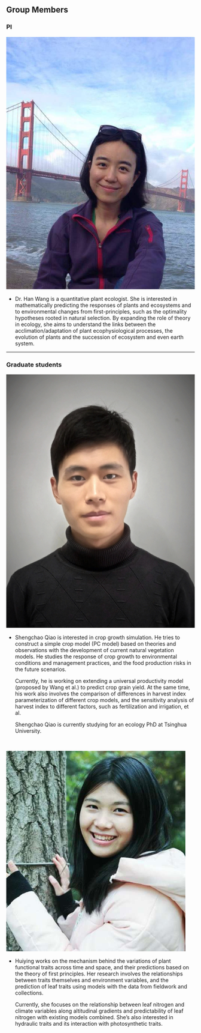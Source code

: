 ## Group Members

### PI

![wang](https://raw.githubusercontent.com/LPICEA/lpicea.github.io/master/screenshots/wanghan.jpeg)

* Dr. Han Wang is a quantitative plant ecologist. She is interested in mathematically predicting the responses of plants and ecosystems and to environmental changes from first-principles, such as the optimality hypotheses rooted in natural selection. By expanding the role of theory in ecology, she aims to understand the links between the acclimation/adaptation of plant ecophysiological processes, the evolution of plants and the succession of ecosystem and even earth system. 

------

### Graduate students

![Qiao](https://raw.githubusercontent.com/LPICEA/lpicea.github.io/master/screenshots/Qiao.png)

* Shengchao Qiao is interested in crop growth simulation. He tries to construct a simple crop model (PC model) based on theories and observations with the development of current natural vegetation models. He studies the response of crop growth to environmental conditions and management practices, and the food production risks in the future scenarios.

  Currently, he is working on extending a universal productivity model (proposed by Wang et al.) to predict crop grain yield. At the same time, his work also involves the comparison of differences in harvest index parameterization of different crop models, and the sensitivity analysis of harvest index to different factors, such as fertilization and irrigation, et al.

  Shengchao Qiao is currently studying for an ecology PhD at Tsinghua University.

  ​

![xu](https://raw.githubusercontent.com/LPICEA/lpicea.github.io/master/screenshots/xu.jpeg)

* Huiying works on the mechanism behind the variations of plant functional traits across time and space, and their predictions based on the theory of first principles. Her research involves the relationships between traits themselves and environment variables, and the prediction of leaf traits using models with the data from fieldwork and collections.

  Currently, she focuses on the relationship between leaf nitrogen and climate variables along altitudinal gradients and predictability of leaf nitrogen with existing models combined. She’s also interested in hydraulic traits and its interaction with photosynthetic traits.
